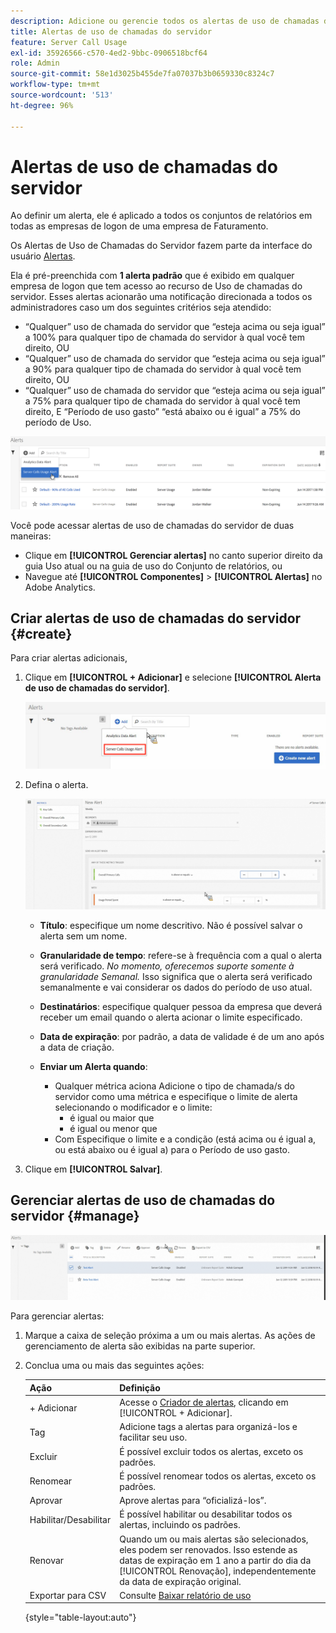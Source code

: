 ```yaml
---
description: Adicione ou gerencie todos os alertas de uso de chamadas do servidor. Ao definir um alerta, ele é aplicado a todos os conjuntos de relatórios em todas as empresas de logon de uma empresa de Faturamento.
title: Alertas de uso de chamadas do servidor
feature: Server Call Usage
exl-id: 35926566-c570-4ed2-9bbc-0906518bcf64
role: Admin
source-git-commit: 58e1d3025b455de7fa07037b3b0659330c8324c7
workflow-type: tm+mt
source-wordcount: '513'
ht-degree: 96%

---
```


# Alertas de uso de chamadas do servidor

Ao definir um alerta, ele é aplicado a todos os conjuntos de relatórios em todas as empresas de logon de uma empresa de Faturamento.

Os Alertas de Uso de Chamadas do Servidor fazem parte da interface do usuário [Alertas](/help/analyze/analysis-workspace/c-intelligent-alerts/alert-manager.md).

Ela é pré-preenchida com **1 alerta padrão** que é exibido em qualquer empresa de logon que tem acesso ao recurso de Uso de chamadas do servidor. Esses alertas acionarão uma notificação direcionada a todos os administradores caso um dos seguintes critérios seja atendido:

* “Qualquer” uso de chamada do servidor que “esteja acima ou seja igual” a 100% para qualquer tipo de chamada do servidor à qual você tem direito, OU
* “Qualquer” uso de chamada do servidor que “esteja acima ou seja igual” a 90% para qualquer tipo de chamada do servidor à qual você tem direito, OU
* “Qualquer” uso de chamada do servidor que “esteja acima ou seja igual” a 75% para qualquer tipo de chamada do servidor à qual você tem direito, E “Período de uso gasto” “está abaixo ou é igual” a 75% do período de Uso.

![](/help/admin/admin/c-server-call-usage/assets/alerts.png)

Você pode acessar alertas de uso de chamadas do servidor de duas maneiras:

* Clique em **[!UICONTROL Gerenciar alertas]** no canto superior direito da guia Uso atual ou na guia de uso do Conjunto de relatórios, ou
* Navegue até **[!UICONTROL Componentes]** > **[!UICONTROL Alertas]** no Adobe Analytics.

## Criar alertas de uso de chamadas do servidor {#create}

Para criar alertas adicionais,

1. Clique em **[!UICONTROL + Adicionar]** e selecione **[!UICONTROL Alerta de uso de chamadas do servidor]**.

   ![](/help/admin/admin/c-server-call-usage/assets/server_call_alert.png)

1. Defina o alerta.

   ![](/help/admin/admin/c-server-call-usage/assets/sc_alert.png)

   * **Título**: especifique um nome descritivo. Não é possível salvar o alerta sem um nome.
   * **Granularidade de tempo**: refere-se à frequência com a qual o alerta será verificado. *No momento, oferecemos suporte somente à granularidade Semanal.* Isso significa que o alerta será verificado semanalmente e vai considerar os dados do período de uso atual.
   * **Destinatários**: especifique qualquer pessoa da empresa que deverá receber um email quando o alerta acionar o limite especificado.
   * **Data de expiração**: por padrão, a data de validade é de um ano após a data de criação.
   * **Enviar um Alerta quando**:

      * Qualquer métrica aciona
Adicione o tipo de chamada/s do servidor como uma métrica e especifique o limite de alerta selecionando o modificador e o limite:
         * é igual ou maior que
         * é igual ou menor que
      * Com
Especifique o limite e a condição (está acima ou é igual a, ou está abaixo ou é igual a) para o Período de uso gasto.

1. Clique em **[!UICONTROL Salvar]**.

## Gerenciar alertas de uso de chamadas do servidor {#manage}

![](/help/admin/admin/c-server-call-usage/assets/alert_mgmt.png)

Para gerenciar alertas:

1. Marque a caixa de seleção próxima a um ou mais alertas. As ações de gerenciamento de alerta são exibidas na parte superior.
1. Conclua uma ou mais das seguintes ações:

   | Ação | Definição |
   |--- |--- |
   | + Adicionar | Acesse o [Criador de alertas](/help/admin/admin/c-server-call-usage/scu-alerts.md), clicando em [!UICONTROL + Adicionar]. |
   | Tag | Adicione tags a alertas para organizá-los e facilitar seu uso. |
   | Excluir | É possível excluir todos os alertas, exceto os padrões. |
   | Renomear | É possível renomear todos os alertas, exceto os padrões. |
   | Aprovar | Aprove alertas para “oficializá-los”. |
   | Habilitar/Desabilitar | É possível habilitar ou desabilitar todos os alertas, incluindo os padrões. |
   | Renovar | Quando um ou mais alertas são selecionados, eles podem ser renovados. Isso estende as datas de expiração em 1 ano a partir do dia da [!UICONTROL Renovação], independentemente da data de expiração original. |
   | Exportar para CSV | Consulte [Baixar relatório de uso](/help/admin/admin/c-server-call-usage/report-suite-usage.md) |

   {style="table-layout:auto"}
